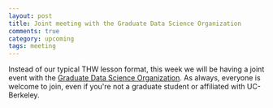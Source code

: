 ```yaml
---
layout: post
title: Joint meeting with the Graduate Data Science Organization
comments: true
category: upcoming
tags: meeting
---
```


Instead of our typical THW lesson format, this week we will be having a joint event with the [Graduate Data Science Organization](https://gdso.berkeley.edu/index.html). As always, everyone is welcome to join, even if you're not a graduate student or affiliated with UC-Berkeley.
